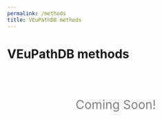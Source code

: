 ```yaml
---
permalink: /methods
title: VEuPathDB methods
---
```

<style>

div.coming-soon {
  font-size: 200%;
  text-align: center;
  margin-top: 3em;
  color: grey;
}

</style>

<h1>VEuPathDB methods</h1>

<div class="static-content"> 
  <div class="coming-soon">
    Coming Soon!
  </div>
</div>

